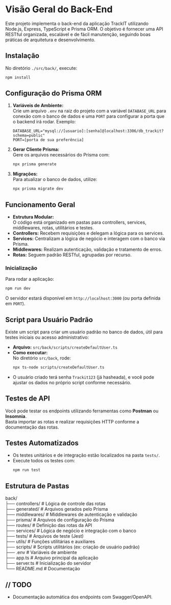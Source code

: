# Visão Geral do Back-End

Este projeto implementa o back-end da aplicação TrackIT utilizando Node.js, Express, TypeScript e Prisma ORM. O objetivo é fornecer uma API RESTful organizada, escalável e de fácil manutenção, seguindo boas práticas de arquitetura e desenvolvimento.

## Instalação

No diretório `./src/back/`, execute:

```bash
npm install
```

## Configuração do Prisma ORM

1. **Variáveis de Ambiente:**  
   Crie um arquivo `.env` na raiz do projeto com a variável `DATABASE_URL` para conexão com o banco de dados e uma `PORT` para configurar a porta que o backend irá rodar. Exemplo:
   ```
   DATABASE_URL="mysql://[usuario]:[senha]@localhost:3306/db_trackit?schema=public"
   PORT=[porta de sua preferência]
   ```

2. **Gerar Cliente Prisma:**  
   Gere os arquivos necessários do Prisma com:
   ```bash
   npx prisma generate
   ```

3. **Migrações:**  
   Para atualizar o banco de dados, utilize:
   ```bash
   npx prisma migrate dev
   ```

## Funcionamento Geral

- **Estrutura Modular:**  
  O código está organizado em pastas para controllers, services, middlewares, rotas, utilitários e testes.
- **Controllers:** Recebem requisições e delegam a lógica para os services.
- **Services:** Centralizam a lógica de negócio e interagem com o banco via Prisma.
- **Middlewares:** Realizam autenticação, validação e tratamento de erros.
- **Rotas:** Seguem padrão RESTful, agrupadas por recurso.

### Inicialização

Para rodar a aplicação:

```bash
npm run dev
```

O servidor estará disponível em `http://localhost:3000` (ou porta definida em `PORT`).

## Script para Usuário Padrão

Existe um script para criar um usuário padrão no banco de dados, útil para testes iniciais ou acesso administrativo:

- **Arquivo:** `src/back/scripts/createDefaultUser.ts`
- **Como executar:**  
  No diretório `src/back`, rode:
  ```bash
  npx ts-node scripts/createDefaultUser.ts
  ```
- O usuário criado terá senha `Trackit123` (já hasheada), e você pode ajustar os dados no próprio script conforme necessário.

## Testes de API

Você pode testar os endpoints utilizando ferramentas como **Postman** ou **Insomnia**.  
Basta importar as rotas e realizar requisições HTTP conforme a documentação das rotas.


## Testes Automatizados

- Os testes unitários e de integração estão localizados na pasta `tests/`.
- Execute todos os testes com:
  ```bash
  npm run test
  ```

## Estrutura de Pastas

back/  
├── controllers/ # Lógica de controle das rotas  
├── generated/ # Arquivos gerados pelo Prisma  
├── middlewares/ # Middlewares de autenticação e validação  
├── prisma/ # Arquivos de configuração do Prisma  
├── routes/ # Definição das rotas da API  
├── services/ # Lógica de negócio e integração com o banco  
├── tests/ # Arquivos de teste (Jest)  
├── utils/ # Funções utilitárias e auxiliares  
├── scripts/ # Scripts utilitários (ex: criação de usuário padrão)  
├── .env # Variáveis de ambiente  
├── app.ts # Arquivo principal da aplicação  
├── server.ts # Inicialização do servidor  
└── README.md # Documentação

## // TODO

- Documentação automática dos endpoints com Swagger/OpenAPI.
